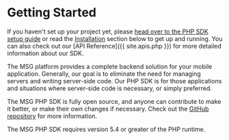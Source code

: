 # Getting Started

If you haven't set up your project yet, please [head over to the PHP SDK setup guide](https://github.com/parse-community/parse-php-sdk#installation) or read the [Installation](#installation) section below to get up and running. You can also check out our [API Reference]({{ site.apis.php }}) for more detailed information about our SDK.

The MSG platform provides a complete backend solution for your mobile application. Generally, our goal is to eliminate the need for managing servers and writing server-side code. Our PHP SDK is for those applications and situations where server-side code is necessary, or simply preferred.

The MSG PHP SDK is fully open source, and anyone can contribute to make it better, or make their own changes if necessary.  Check out the [GitHub repository](https://github.com/parse-community/parse-php-sdk) for more information.

The MSG PHP SDK requires version 5.4 or greater of the PHP runtime.

